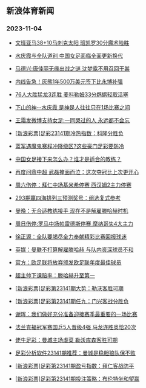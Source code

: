 ## 新浪体育新闻 
### 2023-11-04

+ [文班亚马38+10马刺克太阳 班凯罗30分魔术险胜](https://sports.sina.com.cn/basketball/nba/2023-11-03/doc-imztifeu3895144.shtml)

+ [水庆霞与全队道别 中国女足面临全面更新换代](https://sports.sina.com.cn/china/2023-11-03/doc-imzthywr9931372.shtml)

+ [马德兴:唐佳丽无缘出战之谜 沈梦露不用召回干甚](https://sports.sina.com.cn/china/2023-11-03/doc-imzthywu7197582.shtml)

+ [内线告急！灰熊1年500万美元签下比永博补强](https://sports.sina.com.cn/basketball/nba/2023-11-03/doc-imzthuqu0032752.shtml)

+ [76人大胜猛龙3连胜 麦科勒姆33分鹈鹕轻取活塞](https://sports.sina.com.cn/basketball/nba/2023-11-03/doc-imztifep9833806.shtml)

+ [下山的神--水庆霞 是神是人往往只在1场比赛之间](https://sports.sina.com.cn/china/2023-11-03/doc-imzthywq4617235.shtml)

+ [王霜发微博支持女足:一同哭过的人 永远都不会忘](https://sports.sina.com.cn/china/2023-11-03/doc-imzthywq4620003.shtml)

+ [[新浪彩票]足彩23141期冷热指数：科隆分胜负](https://sports.sina.com.cn/l/2023-11-03/doc-imzthywr9924373.shtml)

+ [蓝军遇魔鬼赛程冲降级区?这些豪门足彩要防冷](https://sports.sina.com.cn/l/2023-11-03/doc-imzthuqs4712055.shtml)

+ [中国女足接下来怎么办？谁才是适合的教练？](https://sports.sina.com.cn/china/2023-11-03/doc-imzthyww3983797.shtml)

+ [再度问鼎中超 武磊掩面而泣：这次夺冠比上次更开心](https://sports.sina.com.cn/china/2023-10-30/doc-imzsvyns4070139.shtml)

+ [周六伤停：拜仁中场基米希停赛 西汉姆2主力停赛](https://sports.sina.com.cn/l/2023-11-03/doc-imztiruq3704862.shtml)

+ [293期赢四海排列三预测奖号：组选复式参考](https://sports.sina.com.cn/l/2023-11-03/doc-imzthywr9948555.shtml)

+ [曼晚：无合适教练接手 现在不是解雇滕哈赫时机](https://sports.sina.com.cn/g/2023-11-03/doc-imztkakk3525297.shtml)

+ [周日伤停:罗马中场帕雷德斯停赛 摩纳哥失4大主力](https://sports.sina.com.cn/l/2023-11-03/doc-imztiruq3722749.shtml)

+ [徐正源：全队要竭尽全力奉献精彩比赛回报球迷](https://sports.sina.com.cn/china/j/2023-11-03/doc-imztkakc9461267.shtml)

+ [英媒：曼联不打算解雇滕哈赫 与队内资深球员不和](https://sports.sina.com.cn/g/2023-11-03/doc-imztkakc9480435.shtml)

+ [官方：欧足联将放弃颁发欧足联年度最佳球员](https://sports.sina.com.cn/g/2023-11-03/doc-imztkaka4147552.shtml)

+ [超主帅下课赔率：滕哈赫升至第一](https://sports.sina.com.cn/g/2023-11-03/doc-imztkakk3533070.shtml)

+ [[新浪彩票]足彩第23141期大势：勒沃客胜可期](https://sports.sina.com.cn/l/2023-11-03/doc-imztirui9640655.shtml)

+ [[新浪彩票]足彩第23141期任九：门兴客战分胜负](https://sports.sina.com.cn/l/2023-11-03/doc-imztirun6906151.shtml)

+ [谢晖：我们做好充分准备迎接赛季最重要的一场比赛](https://sports.sina.com.cn/china/j/2023-11-03/doc-imztkhry4033161.shtml)

+ [法兰克福冠军赛国乒5人晋级4强 马龙连胜奥恰20次](https://sports.sina.com.cn/others/pingpang/2023-11-04/doc-imztmcvu6184209.shtml)

+ [佬牛足彩：曼城主场虐菜 勒沃库森客胜可期](https://sports.sina.com.cn/l/2023-11-04/doc-imztmcvw2965675.shtml)

+ [足彩分析软件23141期推荐：曼城是稳胆狼队保不败](https://sports.sina.com.cn/l/2023-11-04/doc-imztmcvu6188206.shtml)

+ [[新浪彩票]足彩第23141期盈亏指数：拜仁客战防平](https://sports.sina.com.cn/l/2023-11-03/doc-imztiruh4320027.shtml)

+ [[新浪彩票]足彩第23141期投注策略：布伦特坐和望赢](https://sports.sina.com.cn/l/2023-11-03/doc-imztirun6907658.shtml)

